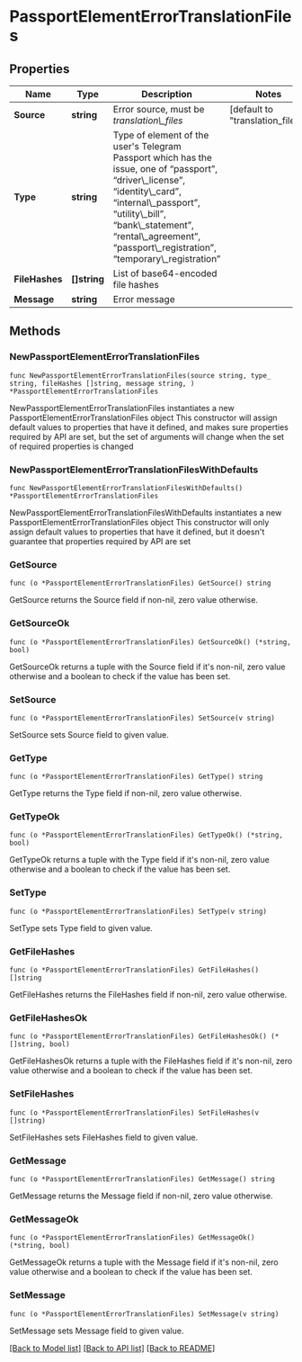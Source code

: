 # PassportElementErrorTranslationFiles

## Properties

Name | Type | Description | Notes
------------ | ------------- | ------------- | -------------
**Source** | **string** | Error source, must be *translation\\_files* | [default to "translation_files"]
**Type** | **string** | Type of element of the user&#39;s Telegram Passport which has the issue, one of “passport”, “driver\\_license”, “identity\\_card”, “internal\\_passport”, “utility\\_bill”, “bank\\_statement”, “rental\\_agreement”, “passport\\_registration”, “temporary\\_registration” | 
**FileHashes** | **[]string** | List of base64-encoded file hashes | 
**Message** | **string** | Error message | 

## Methods

### NewPassportElementErrorTranslationFiles

`func NewPassportElementErrorTranslationFiles(source string, type_ string, fileHashes []string, message string, ) *PassportElementErrorTranslationFiles`

NewPassportElementErrorTranslationFiles instantiates a new PassportElementErrorTranslationFiles object
This constructor will assign default values to properties that have it defined,
and makes sure properties required by API are set, but the set of arguments
will change when the set of required properties is changed

### NewPassportElementErrorTranslationFilesWithDefaults

`func NewPassportElementErrorTranslationFilesWithDefaults() *PassportElementErrorTranslationFiles`

NewPassportElementErrorTranslationFilesWithDefaults instantiates a new PassportElementErrorTranslationFiles object
This constructor will only assign default values to properties that have it defined,
but it doesn't guarantee that properties required by API are set

### GetSource

`func (o *PassportElementErrorTranslationFiles) GetSource() string`

GetSource returns the Source field if non-nil, zero value otherwise.

### GetSourceOk

`func (o *PassportElementErrorTranslationFiles) GetSourceOk() (*string, bool)`

GetSourceOk returns a tuple with the Source field if it's non-nil, zero value otherwise
and a boolean to check if the value has been set.

### SetSource

`func (o *PassportElementErrorTranslationFiles) SetSource(v string)`

SetSource sets Source field to given value.


### GetType

`func (o *PassportElementErrorTranslationFiles) GetType() string`

GetType returns the Type field if non-nil, zero value otherwise.

### GetTypeOk

`func (o *PassportElementErrorTranslationFiles) GetTypeOk() (*string, bool)`

GetTypeOk returns a tuple with the Type field if it's non-nil, zero value otherwise
and a boolean to check if the value has been set.

### SetType

`func (o *PassportElementErrorTranslationFiles) SetType(v string)`

SetType sets Type field to given value.


### GetFileHashes

`func (o *PassportElementErrorTranslationFiles) GetFileHashes() []string`

GetFileHashes returns the FileHashes field if non-nil, zero value otherwise.

### GetFileHashesOk

`func (o *PassportElementErrorTranslationFiles) GetFileHashesOk() (*[]string, bool)`

GetFileHashesOk returns a tuple with the FileHashes field if it's non-nil, zero value otherwise
and a boolean to check if the value has been set.

### SetFileHashes

`func (o *PassportElementErrorTranslationFiles) SetFileHashes(v []string)`

SetFileHashes sets FileHashes field to given value.


### GetMessage

`func (o *PassportElementErrorTranslationFiles) GetMessage() string`

GetMessage returns the Message field if non-nil, zero value otherwise.

### GetMessageOk

`func (o *PassportElementErrorTranslationFiles) GetMessageOk() (*string, bool)`

GetMessageOk returns a tuple with the Message field if it's non-nil, zero value otherwise
and a boolean to check if the value has been set.

### SetMessage

`func (o *PassportElementErrorTranslationFiles) SetMessage(v string)`

SetMessage sets Message field to given value.



[[Back to Model list]](../README.md#documentation-for-models) [[Back to API list]](../README.md#documentation-for-api-endpoints) [[Back to README]](../README.md)


